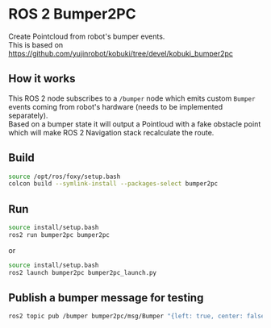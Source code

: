 # ROS 2 Bumper2PC
Create Pointcloud from robot's bumper events.  
This is based on https://github.com/yujinrobot/kobuki/tree/devel/kobuki_bumper2pc  

## How it works
This ROS 2 node subscribes to a `/bumper` node which emits custom `Bumper` events coming from robot's hardware (needs to be implemented separately).  
Based on a bumper state it will output a Pointloud with a fake obstacle point which will make ROS 2 Navigation stack recalculate the route.  

## Build
```bash
source /opt/ros/foxy/setup.bash
colcon build --symlink-install --packages-select bumper2pc
```

## Run
```bash
source install/setup.bash
ros2 run bumper2pc bumper2pc
```

or
```bash
source install/setup.bash
ros2 launch bumper2pc bumper2pc_launch.py
```

## Publish a bumper message for testing

```bash
ros2 topic pub /bumper bumper2pc/msg/Bumper "{left: true, center: false, right: false}"
```